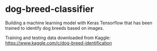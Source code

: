 # dog-breed-classifier
Building a machine learning model with Keras Tensorflow that has been trained to identify dog breeds based on images.

Training and testing data downloaded from Kaggle:
https://www.kaggle.com/c/dog-breed-identification
